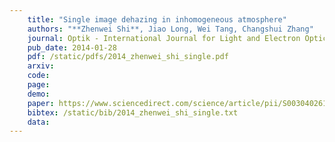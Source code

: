 ```yaml
---
    title: "Single image dehazing in inhomogeneous atmosphere"
    authors: "**Zhenwei Shi**, Jiao Long, Wei Tang, Changshui Zhang"
    journal: Optik - International Journal for Light and Electron Optics (OPTIK)
    pub_date: 2014-01-28
    pdf: /static/pdfs/2014_zhenwei_shi_single.pdf
    arxiv: 
    code: 
    page: 
    demo: 
    paper: https://www.sciencedirect.com/science/article/pii/S0030402614003490
    bibtex: /static/bib/2014_zhenwei_shi_single.txt
    data:
---
```

    